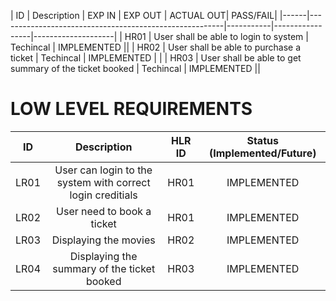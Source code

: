 | ID   |              Description                               | EXP IN  |	   EXP OUT      | ACTUAL OUT| PASS/FAIL|
|------|--------------------------------------------------------|-----------|-----------------|--------------------|
| HR01 |	User shall be able to login to system                  | Techincal |  IMPLEMENTED    ||
| HR02 |	User shall be able to purchase a ticket                | Techincal |  IMPLEMENTED    | |
| HR03 |	User shall be able to get summary of the ticket booked |	Techincal |  IMPLEMENTED    ||
# LOW LEVEL REQUIREMENTS

| ID     |    	Description |	HLR ID	                                                                          | Status (Implemented/Future) | 
| :---:  |          :---:          | :---: | :---: |
| LR01   | 	User can login to the system with correct login creditials                    |	HR01 |	IMPLEMENTED   |
| LR02   |	User need to book a ticket                                           |	HR01 |	IMPLEMENTED   |                      
| LR03  | 	Displaying the movies                                                    	   |  HR02 |	IMPLEMENTED   |
| LR04 |	Displaying the summary of the ticket booked|	HR03|	IMPLEMENTED|
